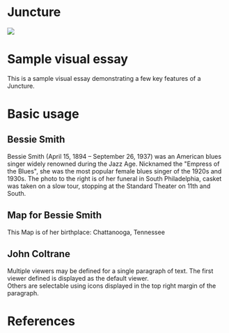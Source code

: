 # Juncture
<a href="https://juncture-digital.org"><img src="https://juncture-digital.org/images/ve-button.png"></a>

<param ve-config 
       title="Philadelphia Jazz"
       author="David Satten-López"
       banner="https://gisgeography.com/wp-content/uploads/2020/06/Philadelphia-Map-Feature.jpg" 
       layout="vertical">

<!-- Entities discussed throughout the essay are typically defined before the essay text and
     are thus available in all text.  Entity identifiers (QIDs) can be found in either
     Wikipedia or Wikidata (https://www.wikidata.org)> -->
<param ve-entity eid="Q93349"> <!-- Bessie Smith -->
<param ve-entity eid="Q6226777"> <!-- John Coltrane House -->
<param ve-entity eid="Q354508"> <!-- Sun Ra -->
<param ve-entity eid="Q43385735"> <!-- Earle Theatre -->
<param ve-entity eid="Q186702"> <!-- Chattanooga -->


# Sample visual essay

This is a sample visual essay demonstrating a few key features of a Juncture. 


# Basic usage

## Bessie Smith

Bessie Smith (April 15, 1894 – September 26, 1937) was an American blues singer widely renowned during the Jazz Age. Nicknamed the "Empress of the Blues", she was the most popular female blues singer of the 1920s and 1930s. The photo to the right is of her funeral in South Philadelphia, casket was taken on a slow tour, stopping at the Standard Theater on 11th and South.
<param ve-image 
       label="Bessie Smith" 
       description="Photo" 
       license="public domain" 
       url="https://phillyjazzblog.files.wordpress.com/2015/03/bessie-smith-funeral-procession-e14261306305761.jpg">

## Map for Bessie Smith

This Map is of her birthplace: Chattanooga, Tennessee 
<param ve-image manifest="https://i.ibb.co/xLMDqRD/Screen-Shot-2021-11-09-at-11-31-00-AM.png">
<param ve-entity eid="Q186702">
<param ve-map center="Q186702" zoom="11" prefer-geojson>

## John Coltrane

Multiple viewers may be defined for a single paragraph of text.  The first viewer defined is displayed as the default viewer.  
Others are selectable using icons displayed in the top right margin of the paragraph.
<param ve-image 
       manifest="https://upload.wikimedia.org/wikipedia/commons/thumb/7/73/ColtraneH.jpg/1920px-ColtraneH.jpg">
<param ve-map center="Q6226777" zoom="11">

# References

[^1]: [Wikipedia: Bessie Smith](https://en.wikipedia.org/wiki/Bessie_Smith)

[^2]: [Wikipedia: John Coltrane](https://en.wikipedia.org/wiki/John_Coltrane)

